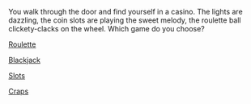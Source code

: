 You walk through the door and find yourself in a casino. 
The lights are dazzling, the coin slots are playing the sweet melody, the roulette ball clickety-clacks on the wheel. 
Which game do you choose?

[Roulette](roulette/roulette.md)

[Blackjack](blackjack/blackjack.md)

[Slots](slots/slots.md)

[Craps](craps/craps.md)
